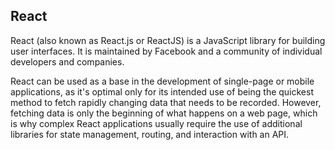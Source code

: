 ## React 
React (also known as React.js or ReactJS) is a JavaScript library
for building user interfaces. It is maintained by Facebook and a 
community of individual developers and companies.

React can be used as a base in the development of single-page or mobile 
applications, as it's optimal only for its intended use of being the
quickest method to fetch rapidly changing data that needs to be recorded.
However, fetching data is only the beginning of what happens on a web page, 
which is why complex React applications usually require the use of additional 
libraries for state management, routing, and interaction with an API.